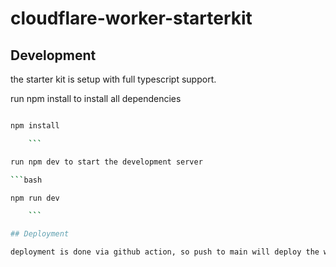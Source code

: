 # cloudflare-worker-starterkit

## Development

the starter kit is setup with full typescript support.

run npm install to install all dependencies

````bash

npm install

    ```

run npm dev to start the development server

```bash

npm run dev

    ```

## Deployment

deployment is done via github action, so push to main will deploy the worker
````
